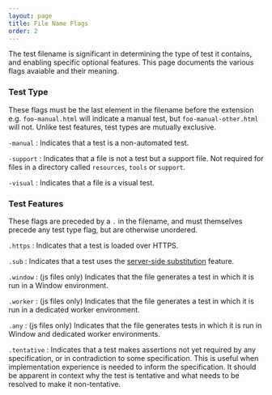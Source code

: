 ```yaml
---
layout: page
title: File Name Flags
order: 2
---
```


The test filename is significant in determining the type of test it
contains, and enabling specific optional features. This page documents
the various flags avaiable and their meaning.


### Test Type

These flags must be the last element in the filename before the
extension e.g. `foo-manual.html` will indicate a manual test, but
`foo-manual-other.html` will not. Unlike test features, test types
are mutually exclusive.


`-manual`
 : Indicates that a test is a non-automated test.

`-support`
 : Indicates that a file is not a test but a support file.  Not
   required for files in a directory called `resources`, `tools` or
   `support`.

`-visual`
 : Indicates that a file is a visual test.


### Test Features

These flags are preceded by a `.` in the filename, and must
themselves precede any test type flag, but are otherwise unordered.


`.https`
 : Indicates that a test is loaded over HTTPS.

`.sub`
 : Indicates that a test uses the [server-side substitution][]
   feature.

`.window`
 : (js files only) Indicates that the file generates a test in which
    it is run in a Window environment.

`.worker`
 : (js files only) Indicates that the file generates a test in which
    it is run in a dedicated worker environment.

`.any`
 : (js files only) Indicates that the file generates tests in which it
    is run in Window and dedicated worker environments.

`.tentative`
 : Indicates that a test makes assertions not yet required by any specification,
   or in contradiction to some specification. This is useful when implementation
   experience is needed to inform the specification. It should be apparent in
   context why the test is tentative and what needs to be resolved to make it
   non-tentative.


[server-side substitution]: https://wptserve.readthedocs.io/en/latest/pipes.html#sub
